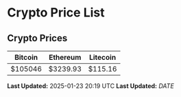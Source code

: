 # Crypto Price List

## Crypto Prices
| Bitcoin | Ethereum | Litecoin |
| ------- | -------- | -------- |
| $105046 | $3239.93 | $115.16 |
**Last Updated:** 2025-01-23 20:19 UTC
**Last Updated:** $DATE$
